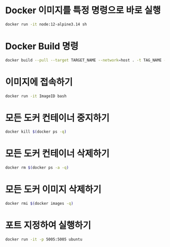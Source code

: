 # Docker 이미지를 특정 명령으로 바로 실행

```bash
docker run -it node:12-alpine3.14 sh
```

# Docker Build 명령

```bash
docker build --pull --target TARGET_NAME --network=host . -t TAG_NAME -f Dockerfile
```

# 이미지에 접속하기

```bash
docker run -it ImageID bash
```

# 모든 도커 컨테이너 중지하기

```bash
docker kill $(docker ps -q)
```

# 모든 도커 컨테이너 삭제하기

```bash
docker rm $(docker ps -a -q)
```

# 모든 도커 이미지 삭제하기

```bash
docker rmi $(docker images -q)
```

# 포트 지정하여 실행하기

```bash
docker run -it -p 5005:5005 ubuntu
```
